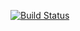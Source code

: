 [![Build Status](https://travis-ci.org/GAJaloyan/petitghc.svg?branch=master)](https://travis-ci.org/GAJaloyan/petitghc)